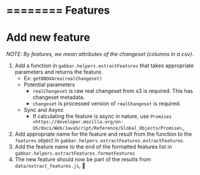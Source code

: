 ========
Features
========


Add new feature
===============

*NOTE: By features, we mean attributes of the changeset (columns in a csv).*

1. Add a function in `gabbar.helpers.extractFeatures` that takes appropriate parameters and returns the feature.
    - Ex: `getBBOXArea(realChangeset)`
    - Potential parameters
        - `realChangeset` is raw real changeset from s3 is required. This has changeset metadata.
        - `changeset` is processed version of `realChangeset` is required.
    - Sync and Async
        - If calculating the feature is async in nature, use `Promises <https://developer.mozilla.org/en-US/docs/Web/JavaScript/Reference/Global_Objects/Promise>`_
2. Add appropriate name for the feature and result from the function to the `features` object in `gabbar.helpers.extractFeatures.extractFeatures`.
3. Add the feature name to the end of the formatted features list in `gabbar.helpers.extractFeatures.formatFeatures`
4. The new feature should now be part of the results from `data/extract_features.js`, :tada:
